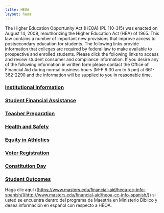 ```yaml
---
title: HEOA
layout: heoa
---
```


The Higher Education Opportunity Act (HEOA) (PL 110-315) was enacted on August 14, 2008, reauthorizing the Higher Education Act (HEA) of 1965. This law contains a number of important new provisions that improve access to postsecondary education for students. The following links provide information that colleges are required by federal law to make available to prospective and enrolled students. Please click the following links to access and review student consumer and compliance information. If you desire any of the following information in written form please contact the Office of Financial Aid during normal business hours (M-F 8:30 am to 5 pm) at 661-362-2290 and the information will be supplied to you in reasonable time.

### [Institutional Information](http://www.masters.edu/financial-aid/heoa-cc-info/institutional-information/ "Institutional Information")

### [Student Financial Assistance](#modal1)

### [Teacher Preparation](#modal2)

### [Health and Safety](#modal3)

### [Equity in Athletics](#modal4)

### [Voter Registration](#modal5)

### [Constitution Day](#modal6)

### [Student Outcomes](#modal7)

Haga clic aquí ([https://www.masters.edu/financial-aid/heoa-cc-info-spanish/](http://www.masters.edu/financial-aid/heoa-cc-info-spanish/)) si usted se encuentra dentro del programa de Maestría en Ministerio Bíblico y desea información en español con respecto a HEOA.
